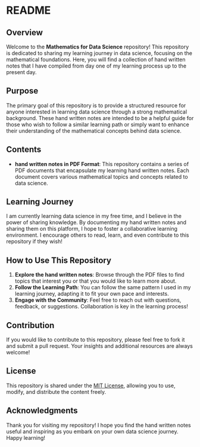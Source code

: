 # README

## Overview

Welcome to the **Mathematics for Data Science** repository! This repository is dedicated to sharing my learning journey in data science, focusing on the mathematical foundations. Here, you will find a collection of hand written notes that I have compiled from day one of my learning process up to the present day.

## Purpose

The primary goal of this repository is to provide a structured resource for anyone interested in learning data science through a strong mathematical background. These hand written notes are intended to be a helpful guide for those who wish to follow a similar learning path or simply want to enhance their understanding of the mathematical concepts behind data science.

## Contents

- **hand written notes in PDF Format**: This repository contains a series of PDF documents that encapsulate my learning hand written notes. Each document covers various mathematical topics and concepts related to data science.

## Learning Journey

I am currently learning data science in my free time, and I believe in the power of sharing knowledge. By documenting my hand written notes and sharing them on this platform, I hope to foster a collaborative learning environment. I encourage others to read, learn, and even contribute to this repository if they wish!

## How to Use This Repository

1. **Explore the hand written notes**: Browse through the PDF files to find topics that interest you or that you would like to learn more about.
2. **Follow the Learning Path**: You can follow the same pattern I used in my learning journey, adapting it to fit your own pace and interests.
3. **Engage with the Community**: Feel free to reach out with questions, feedback, or suggestions. Collaboration is key in the learning process!

## Contribution

If you would like to contribute to this repository, please feel free to fork it and submit a pull request. Your insights and additional resources are always welcome!

## License

This repository is shared under the [MIT License](LICENSE), allowing you to use, modify, and distribute the content freely.

## Acknowledgments

Thank you for visiting my repository! I hope you find the hand written notes useful and inspiring as you embark on your own data science journey. Happy learning!
